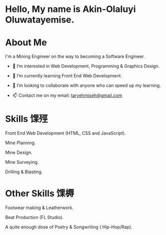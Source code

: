 
# Hello, My name is Akin-Olaluyi Oluwatayemise.

# About Me
I'm a Mining Engineer on the way to becoming a Software Engineer.

- 👀 I’m interested in  Web Development, Programming & Graphics Design.

- 🌱 I’m currently learning  Front End Web Development.


- 💞️ I’m looking to collaborate with anyone who can speed up my learning.


- 📫 Contact me on my email: taryehmiseh@gmail.com

# Skills 馃殌
Front End Web Development (HTML, CSS and JavaScript).

Mine Planning.

Mine Design.

Mine Surveying.

Drilling & Blasting.



# Other Skills 馃槈
Footwear making & Leatherwork.

Beat Production (FL Studio).

A quite enough dose of Poetry & Songwriting ( Hip-Hop/Rap).






